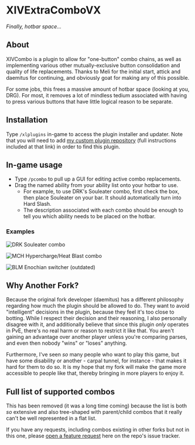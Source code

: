 # XIVExtraComboVX

_Finally, hotbar space..._

## About

XIVCombo is a plugin to allow for "one-button" combo chains, as well as implementing various other mutually-exclusive button consolidation and quality of life replacements. Thanks to Meli for the initial start, attick and daemitus for continuing, and obviously goat for making any of this possible.

For some jobs, this frees a massive amount of hotbar space (looking at you, DRG). For most, it removes a lot of mindless tedium associated with having to press various buttons that have little logical reason to be separate.

## Installation

Type `/xlplugins` in-game to access the plugin installer and updater. Note that you will need to add [my custom plugin repository](https://github.com/PrincessRTFM/MyDalamudPlugins) (full instructions included at that link) in order to find this plugin.

## In-game usage

-   Type `/pcombo` to pull up a GUI for editing active combo replacements.
-   Drag the named ability from your ability list onto your hotbar to use.
    -   For example, to use DRK's Souleater combo, first check the box, then place Souleater on your bar. It should automatically turn into Hard Slash.
    -   The description associated with each combo should be enough to tell you which ability needs to be placed on the hotbar.

### Examples

![DRK Souleater combo](https://github.com/PrincessRTFM/XIVComboPlugin/raw/master/res/souleater_combo.gif)

![MCH Hypercharge/Heat Blast combo](https://github.com/PrincessRTFM/XIVComboPlugin/raw/master/res/hypercharge_heat_blast.gif)

![BLM Enochian switcher (outdated)](https://github.com/PrincessRTFM/XIVComboPlugin/raw/master/res/eno_swap.gif)

## Why Another Fork?

Because the original fork developer (daemitus) has a different philosophy regarding how much the plugin should be allowed to do. They want to avoid "intelligent" decisions in the plugin, because they feel it's too close to botting. While I respect their decision and their reasoning, I also personally disagree with it, and additionally believe that since this plugin _only_ operates in PvE, there's no real harm or reason to restrict it like that. You aren't gaining an advantage over another player unless you're comparing parses, and even then nobody "wins" or "loses" anything. <!-- Although it could be said that everyone comparing parses like that loses, in a way :P -->

Furthermore, I've seen _so_ many people who want to play this game, but have some disability or another - carpal tunnel, for instance - that makes it hard for them to do so. It is my hope that my fork will make the game more accessible to people like that, thereby bringing in more players to enjoy it.

## Full list of supported combos

This has been removed (it was a long time coming) because the list is both _so_ extensive and also tree-shaped with parent/child combos that it really can't be well represented in a flat list.

If you have any requests, including combos existing in other forks but not in this one, please [open a feature request](https://github.com/PrincessRTFM/XIVComboPlugin/issues/new/choose) here on the repo's issue tracker.
